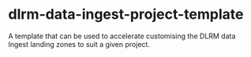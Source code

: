 # dlrm-data-ingest-project-template
A template that can be used to accelerate customising the DLRM data Ingest landing zones to suit a given project.
